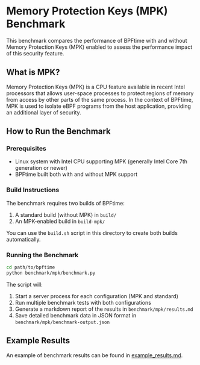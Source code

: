 # Memory Protection Keys (MPK) Benchmark

This benchmark compares the performance of BPFtime with and without Memory Protection Keys (MPK) enabled to assess the performance impact of this security feature.

## What is MPK?

Memory Protection Keys (MPK) is a CPU feature available in recent Intel processors that allows user-space processes to protect regions of memory from access by other parts of the same process. In the context of BPFtime, MPK is used to isolate eBPF programs from the host application, providing an additional layer of security.

## How to Run the Benchmark

### Prerequisites

- Linux system with Intel CPU supporting MPK (generally Intel Core 7th generation or newer)
- BPFtime built both with and without MPK support

### Build Instructions

The benchmark requires two builds of BPFtime:

1. A standard build (without MPK) in `build/`
2. An MPK-enabled build in `build-mpk/`

You can use the `build.sh` script in this directory to create both builds automatically.

### Running the Benchmark

```bash
cd path/to/bpftime
python benchmark/mpk/benchmark.py
```

The script will:

1. Start a server process for each configuration (MPK and standard)
2. Run multiple benchmark tests with both configurations
3. Generate a markdown report of the results in `benchmark/mpk/results.md`
4. Save detailed benchmark data in JSON format in `benchmark/mpk/benchmark-output.json`

## Example Results

An example of benchmark results can be found in [example_results.md](example_results.md).

